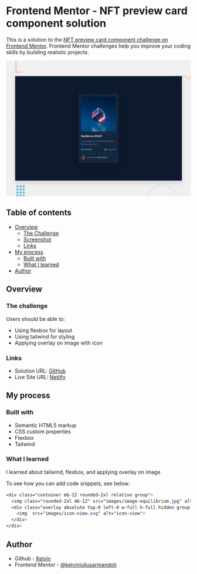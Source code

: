 # Frontend Mentor - NFT preview card component solution

This is a solution to the [NFT preview card component challenge on Frontend Mentor](https://www.frontendmentor.io/challenges/nft-preview-card-component-SbdUL_w0U). Frontend Mentor challenges help you improve your coding skills by building realistic projects. 


![Design preview for the Recipe page coding challenge](./preview.jpg)
## Table of contents

- [Overview](#overview)
  - [The Challenge](#the-challenge)
  - [Screenshot](#screenshot)
  - [Links](#links)
- [My process](#my-process)
  - [Built with](#built-with)
  - [What I learned](#what-i-learned)
- [Author](#author)


## Overview

### The challenge

Users should be able to:

- Using flexbox for layout
- Using tailwind for styling
- Applying overlay on image with icon


### Links

- Solution URL: [GitHub](https://github.com/kelvinjuliusarmandoh/nft-preview-card-component)
- Live Site URL: [Netlify](https://nft-preview-card-component-cool.netlify.app/)

## My process

### Built with

- Semantic HTML5 markup
- CSS custom properties
- Flexbox
- Tailwind

### What I learned

I learned about tailwind, flexbox, and applying overlay on image


To see how you can add code snippets, see below:

```css
<div class="container mb-12 rounded-2xl relative group">
  <img class="rounded-2xl mb-12" src="images/image-equilibrium.jpg" alt="image-equilibrium">
  <div class="overlay absolute top-0 left-0 w-full h-full hidden group-hover:flex justify-center items-center bg-cyan-400 opacity-50 rounded-2xl">
    <img  src="images/icon-view.svg" alt="icon-view">
  </div>
</div>
```

## Author

- Github - [Kelvin](https://github.com/kelvinjuliusarmandoh)
- Frontend Mentor - [@kelvinjuliusarmandoh](https://www.frontendmentor.io/profile/kelvinjuliusarmandoh)

